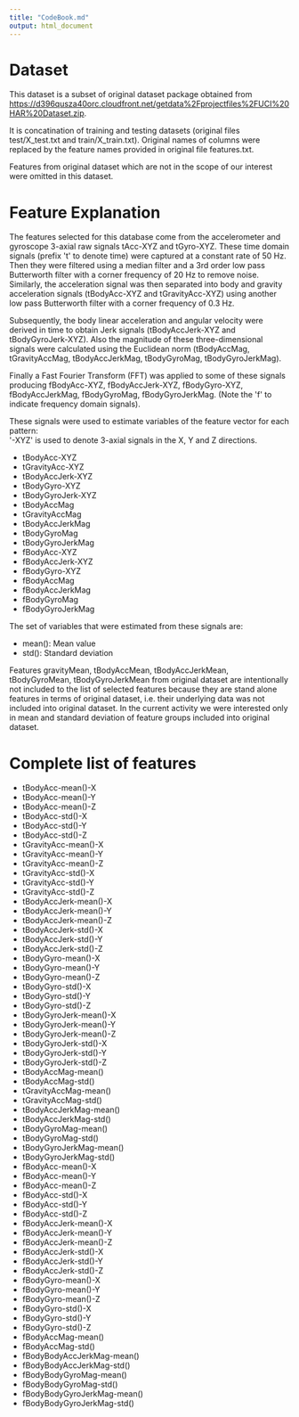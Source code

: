 ```yaml
---
title: "CodeBook.md"
output: html_document
---
```


Dataset
=======

This dataset is a subset of original dataset package obtained from https://d396qusza40orc.cloudfront.net/getdata%2Fprojectfiles%2FUCI%20HAR%20Dataset.zip. 

It is concatination of training and testing datasets (original files test/X_test.txt and train/X_train.txt). Original names of columns were replaced by the feature names provided in original file features.txt.

Features from original dataset which are not in the scope of our interest were omitted in this dataset.

Feature Explanation 
===================

The features selected for this database come from the accelerometer and gyroscope 3-axial raw signals tAcc-XYZ and tGyro-XYZ. These time domain signals (prefix 't' to denote time) were captured at a constant rate of 50 Hz. Then they were filtered using a median filter and a 3rd order low pass Butterworth filter with a corner frequency of 20 Hz to remove noise. Similarly, the acceleration signal was then separated into body and gravity acceleration signals (tBodyAcc-XYZ and tGravityAcc-XYZ) using another low pass Butterworth filter with a corner frequency of 0.3 Hz. 

Subsequently, the body linear acceleration and angular velocity were derived in time to obtain Jerk signals (tBodyAccJerk-XYZ and tBodyGyroJerk-XYZ). Also the magnitude of these three-dimensional signals were calculated using the Euclidean norm (tBodyAccMag, tGravityAccMag, tBodyAccJerkMag, tBodyGyroMag, tBodyGyroJerkMag). 

Finally a Fast Fourier Transform (FFT) was applied to some of these signals producing fBodyAcc-XYZ, fBodyAccJerk-XYZ, fBodyGyro-XYZ, fBodyAccJerkMag, fBodyGyroMag, fBodyGyroJerkMag. (Note the 'f' to indicate frequency domain signals). 

These signals were used to estimate variables of the feature vector for each pattern:  
'-XYZ' is used to denote 3-axial signals in the X, Y and Z directions.

- tBodyAcc-XYZ
- tGravityAcc-XYZ
- tBodyAccJerk-XYZ
- tBodyGyro-XYZ
- tBodyGyroJerk-XYZ
- tBodyAccMag
- tGravityAccMag
- tBodyAccJerkMag
- tBodyGyroMag
- tBodyGyroJerkMag
- fBodyAcc-XYZ
- fBodyAccJerk-XYZ
- fBodyGyro-XYZ
- fBodyAccMag
- fBodyAccJerkMag
- fBodyGyroMag
- fBodyGyroJerkMag

The set of variables that were estimated from these signals are: 

- mean(): Mean value
- std(): Standard deviation

Features gravityMean, tBodyAccMean, tBodyAccJerkMean, tBodyGyroMean, tBodyGyroJerkMean from original dataset are intentionally not included to the list of selected features because they are stand alone features in terms of original dataset, i.e. their underlying data was not included into original dataset. In the current activity we were interested only in mean and standard deviation of feature groups included into original dataset. 

Complete list of features 
=========================

- tBodyAcc-mean()-X
- tBodyAcc-mean()-Y
- tBodyAcc-mean()-Z           
- tBodyAcc-std()-X
- tBodyAcc-std()-Y            
- tBodyAcc-std()-Z            
- tGravityAcc-mean()-X        
- tGravityAcc-mean()-Y
- tGravityAcc-mean()-Z        
- tGravityAcc-std()-X         
- tGravityAcc-std()-Y         
- tGravityAcc-std()-Z
- tBodyAccJerk-mean()-X       
- tBodyAccJerk-mean()-Y       
- tBodyAccJerk-mean()-Z       
- tBodyAccJerk-std()-X       
- tBodyAccJerk-std()-Y        
- tBodyAccJerk-std()-Z        
- tBodyGyro-mean()-X          
- tBodyGyro-mean()-Y         
- tBodyGyro-mean()-Z          
- tBodyGyro-std()-X           
- tBodyGyro-std()-Y           
- tBodyGyro-std()-Z          
- tBodyGyroJerk-mean()-X      
- tBodyGyroJerk-mean()-Y      
- tBodyGyroJerk-mean()-Z      
- tBodyGyroJerk-std()-X      
- tBodyGyroJerk-std()-Y       
- tBodyGyroJerk-std()-Z       
- tBodyAccMag-mean()          
- tBodyAccMag-std()          
- tGravityAccMag-mean()       
- tGravityAccMag-std()        
- tBodyAccJerkMag-mean()      
- tBodyAccJerkMag-std()      
- tBodyGyroMag-mean()         
- tBodyGyroMag-std()          
- tBodyGyroJerkMag-mean()
- tBodyGyroJerkMag-std()     
- fBodyAcc-mean()-X           
- fBodyAcc-mean()-Y           
- fBodyAcc-mean()-Z           
- fBodyAcc-std()-X           
- fBodyAcc-std()-Y            
- fBodyAcc-std()-Z            
- fBodyAccJerk-mean()-X       
- fBodyAccJerk-mean()-Y      
- fBodyAccJerk-mean()-Z       
- fBodyAccJerk-std()-X        
- fBodyAccJerk-std()-Y        
- fBodyAccJerk-std()-Z       
- fBodyGyro-mean()-X          
- fBodyGyro-mean()-Y          
- fBodyGyro-mean()-Z          
- fBodyGyro-std()-X        
- fBodyGyro-std()-Y           
- fBodyGyro-std()-Z           
- fBodyAccMag-mean()          
- fBodyAccMag-std()          
- fBodyBodyAccJerkMag-mean()  
- fBodyBodyAccJerkMag-std()   
- fBodyBodyGyroMag-mean()     
- fBodyBodyGyroMag-std()     
- fBodyBodyGyroJerkMag-mean() 
- fBodyBodyGyroJerkMag-std()


